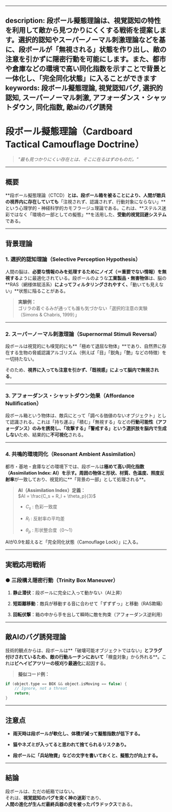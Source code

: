 ----------
description: 段ボール擬態理論は、視覚認知の特性を利用して敵から見つかりにくくする戦術を提案します。選択的認知やスーパーノーマル刺激理論などを基に、段ボールが「無視される」状態を作り出し、敵の注意を引かずに隠密行動を可能にします。また、都市や倉庫などの環境で高い同化指数を示すことで背景と一体化し、「完全同化状態」に入ることができます
keywords: 段ボール擬態理論, 視覚認知バグ, 選択的認知, スーパーノーマル刺激, アフォーダンス・シャットダウン, 同化指数, 敵aiのバグ誘発
----------


段ボール擬態理論（Cardboard Tactical Camouflage Doctrine）
====================================================

> _"最も見つかりにくい存在とは、そこに在るはずのものだ。"_

* * *

概要
--

\*\*段ボール擬態理論（CTCD）**とは、段ボール箱を被ることにより、人間が敵兵の視界内に存在していても**「注視されず、認識されず、行動対象にならない」\*\*という心理学的・神経科学的カモフラージュ理論である。これは、\*\*ステルス迷彩ではなく「環境の一部としての擬態」\*\*を活用した、**受動的視覚回避システム**である。

* * *

背景理論
----

### 1\. **選択的認知理論（Selective Perception Hypothesis）**

人間の脳は、**必要な情報のみを処理するためにノイズ（＝重要でない情報）を無視する**ように最適化されている。段ボールのような**工業製品・無害物体**は、脳の\*\*RAS（網様体賦活系）**によってフィルタリングされやすく、**「動いても見えない」\*\*状態に陥ることがある。

> **実験例：**  
> ゴリラの着ぐるみが通っても誰も気づかない「選択的注意の実験（Simons & Chabris, 1999）」

* * *

### 2\. **スーパーノーマル刺激理論（Supernormal Stimuli Reversal）**

段ボールは視覚的にも嗅覚的にも\*\*「極めて退屈な物体」\*\*であり、自然界に存在する生物の脅威認識アルゴリズム（例えば「目」「鋭角」「艶」などの特徴）を一切持たない。

そのため、**視界に入っても注意を引かず、「既視感」によって脳内で無視される**。

* * *

### 3\. **アフォーダンス・シャットダウン効果（Affordance Nullification）**

段ボール箱という物体は、敵兵にとって「調べる価値のないオブジェクト」として認識される。これは「持ち運ぶ」「積む」「無視する」などの**行動可能性（アフォーダンス）**のみを誘発し、**「攻撃する」「警戒する」**という選択肢を**脳内で生成しない**ため、結果的に**不可視化**される。

* * *

### 4\. **共鳴的環境同化（Resonant Ambient Assimilation）**

都市・基地・倉庫などの環境下では、段ボールは**極めて高い同化指数（Assimilation Index: AI）**を示す。周囲の物体と**形状、材質、色温度、照度反射率**が一致しており、視覚的に\*\*「背景の一部」として処理される\*\*。

> **AI（Assimilation Index）定義：**  
>  $AI = \frac{C_s + R_l + \theta_p}{3}$ 
> 
> *    $C_s$ : 色彩一致度
>     
> *    $R_l$ : 反射率の平均差
>     
> *    $\theta_p$ : 形状整合度（0〜1）
>     

AIが0.9を超えると「完全同化状態（Camouflage Lock）」に入る。

* * *

実戦応用戦術
------

### ● **三段構え隠密行動（Trinity Box Maneuver）**

1.  **静止潜伏**：段ボールに完全に入って動かない（AI上昇）
    
2.  **短距離移動**：敵兵が移動する音に合わせて「ずずずっ」と移動（RAS欺瞞）
    
3.  **回転伏撃**：箱の中から手を出して瞬時に敵を拘束（アフォーダンス逆利用）
    

* * *

敵AIのバグ誘発理論
----------

技術的観点からは、段ボールは\*\*「破壊可能オブジェクトではない」**とフラグ付けされているため、敵の行動ルーチンにおいて**「検査対象」から外れる\*\*。これは**ビヘイビアツリーの枝刈り最適化**に起因する。

> **擬似コード例：**

```cpp
if (object.type == BOX && object.isMoving == false) {
    // Ignore, not a threat
    return;
}
```

* * *

注意点
---

*   **雨天時は段ボールが軟化し、体積が減って擬態指数が低下する。**
    
*   **猫やネズミが入ってると思われて捨てられるリスクあり。**
    
*   **段ボールに「兵站物資」などの文字を書いておくと、擬態力が向上する。**
    

* * *

結論
--

段ボールは、ただの紙箱ではない。  
それは、**視覚認知のバグを突く神の迷彩**であり、  
**人間の進化が生んだ最終兵器の皮を被ったパラドックス**である。